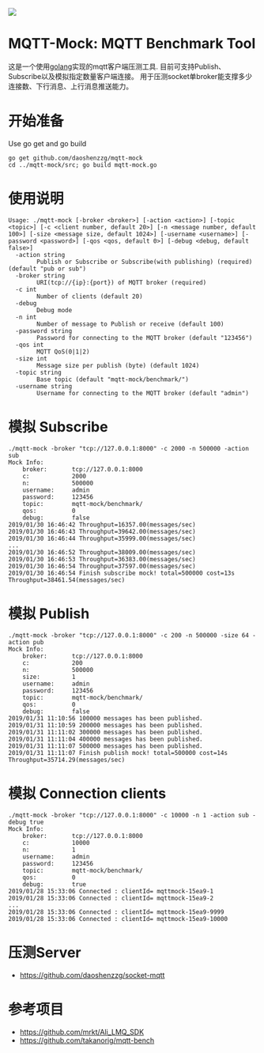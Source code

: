 <a href="https://996.icu"><img src="https://img.shields.io/badge/link-996.icu-red.svg"></a>

# MQTT-Mock: MQTT Benchmark Tool
这是一个使用[golang](https://golang.org)实现的mqtt客户端压测工具. 目前可支持Publish、Subscribe以及模拟指定数量客户端连接。
用于压测socket单broker能支撑多少连接数、下行消息、上行消息推送能力。

# 开始准备
Use go get and go build
```$xslt
go get github.com/daoshenzzg/mqtt-mock
cd ../mqtt-mock/src; go build mqtt-mock.go

```
# 使用说明
```$xslt
Usage: ./mqtt-mock [-broker <broker>] [-action <action>] [-topic <topic>] [-c <client number, default 20>] [-n <message number, default 100>] [-size <message size, default 1024>] [-username <username>] [-password <password>] [-qos <qos, default 0>] [-debug <debug, default false>]
  -action string
    	Publish or Subscribe or Subscribe(with publishing) (required) (default "pub or sub")
  -broker string
    	URI(tcp://{ip}:{port}) of MQTT broker (required)
  -c int
    	Number of clients (default 20)
  -debug
    	Debug mode
  -n int
    	Number of message to Publish or receive (default 100)
  -password string
    	Password for connecting to the MQTT broker (default "123456")
  -qos int
    	MQTT QoS(0|1|2)
  -size int
    	Message size per publish (byte) (default 1024)
  -topic string
    	Base topic (default "mqtt-mock/benchmark/")
  -username string
    	Username for connecting to the MQTT broker (default "admin")
```

# 模拟 Subscribe
```$xslt
./mqtt-mock -broker "tcp://127.0.0.1:8000" -c 2000 -n 500000 -action sub
Mock Info:
	broker:       tcp://127.0.0.1:8000
	c:            2000
	n:            500000
	username:     admin
	password:     123456
	topic:        mqtt-mock/benchmark/
	qos:          0
	debug:        false
2019/01/30 16:46:42 Throughput=16357.00(messages/sec)
2019/01/30 16:46:43 Throughput=39642.00(messages/sec)
2019/01/30 16:46:44 Throughput=35999.00(messages/sec)
...
2019/01/30 16:46:52 Throughput=38009.00(messages/sec)
2019/01/30 16:46:53 Throughput=36383.00(messages/sec)
2019/01/30 16:46:54 Throughput=37597.00(messages/sec)
2019/01/30 16:46:54 Finish subscribe mock! total=500000 cost=13s Throughput=38461.54(messages/sec)

```

# 模拟 Publish
```$xslt
./mqtt-mock -broker "tcp://127.0.0.1:8000" -c 200 -n 500000 -size 64 -action pub
Mock Info:
	broker:       tcp://127.0.0.1:8000
	c:            200
	n:            500000
	size:         1
	username:     admin
	password:     123456
	topic:        mqtt-mock/benchmark/
	qos:          0
	debug:        false
2019/01/31 11:10:56 100000 messages has been published.
2019/01/31 11:10:59 200000 messages has been published.
2019/01/31 11:11:02 300000 messages has been published.
2019/01/31 11:11:04 400000 messages has been published.
2019/01/31 11:11:07 500000 messages has been published.
2019/01/31 11:11:07 Finish publish mock! total=500000 cost=14s Throughput=35714.29(messages/sec)
```

# 模拟 Connection clients
```$xslt
./mqtt-mock -broker "tcp://127.0.0.1:8000" -c 10000 -n 1 -action sub -debug true
Mock Info:
	broker:       tcp://127.0.0.1:8000
	c:            10000
	n:            1
	username:     admin
	password:     123456
	topic:        mqtt-mock/benchmark/
	qos:          0
	debug:        true
2019/01/28 15:33:06 Connected : clientId= mqttmock-15ea9-1
2019/01/28 15:33:06 Connected : clientId= mqttmock-15ea9-2
...
2019/01/28 15:33:06 Connected : clientId= mqttmock-15ea9-9999
2019/01/28 15:33:06 Connected : clientId= mqttmock-15ea9-10000

```

# 压测Server
* https://github.com/daoshenzzg/socket-mqtt

# 参考项目
* https://github.com/mrkt/Ali_LMQ_SDK
* https://github.com/takanorig/mqtt-bench
